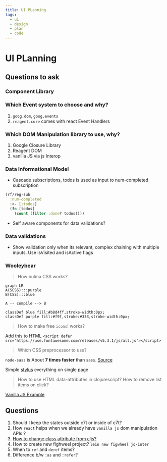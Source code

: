 ```yaml
---
title: UI PLanning
tags:
  - ui
  - design
  - plan
  - code
---
```


# UI PLanning

<TagLinks />

## Questions to ask

### Component Library

### Which Event system to choose and why?

1. `goog.dom`, `goog.events`
2. `reagent.core` comes with react Event Handlers

### Which DOM Manipulation library to use, why?

1. Google Closure Library
2. Reagent DOM
3. vanilla JS via js Interop

### Data Informational Model

- Cascade subscriptions, todos is used as input to num-completed subscription

```clojure
(rf/reg-sub
  :num-completed
  :<- [:todos]
  (fn [todos]
    (count (filter :done? todos))))
```

- Self aware components for data validations?

### Data validations

- Show validation only when its relevant, complex chaining with multiple inputs. Use isVisited and isActive flags

### Wooleybear

> How bulma CSS works?

```mermaid
graph LR
A(SCSS):::purple
B(CSS):::blue

A -- compile --> B

classDef blue fill:#b8d4ff,stroke-width:0px;
classDef purple fill:#f9f,stroke:#333,stroke-width:0px;
```

> How to make free `icons`! works?

Add this to HTML `<script defer src="https://use.fontawesome.com/releases/v5.3.1/js/all.js"></script>`

> Which CSS preprocessor to use?

`node-sass` is About **7 times faster** than `sass`. [Source](https://www.peterbe.com/plog/quick-comparison-between-sass-and-node-sass)

Simple [stylus](https://stylus-lang.com/) everything on single page

> How to use HTML data-attributes in clojurescript? How to remove list items on click?

[Vanilla JS Example](https://www.w3schools.com/tags/tryit.asp?filename=tryhtml5_global_data)

## Questions

1. Should I keep the states outside c7t or inside of c7t?
2. How `react` helps when we already have `vanilla js` dom manipulation APIs ?
3. [How to change class attribute from cljs?](https://stackoverflow.com/questions/56588947/how-to-hide-show-a-table-in-clojurescript)
4. How to create new fighweel project? `lein new figwheel jq-inter`
5. When to `ref` and `deref` items?
6. Difference b/w `:as` and `:refer`?

<Footer />
